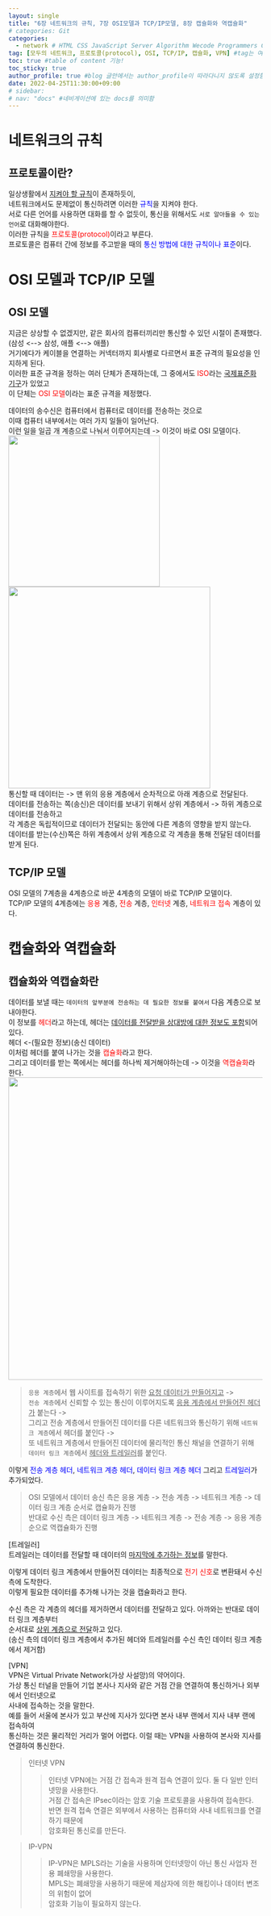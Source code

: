 ```yaml
---
layout: single
title: "6장 네트워크의 규칙, 7장 OSI모델과 TCP/IP모델, 8장 캡슐화와 역캡슐화"   
# categories: Git
categories:
  - network # HTML CSS JavaScript Server Algorithm Wecode Programmers CS vsCode
tag: [모두의 네트워크, 프로토콜(protocol), OSI, TCP/IP, 캡슐화, VPN] #tag는 여러개 가능함
toc: true #table of content 기능!
toc_sticky: true
author_profile: true #blog 글안에서는 author_profile이 따라다니지 않도록 설정함
date: 2022-04-25T11:30:00+09:00
# sidebar:
# nav: "docs" #네비게이션에 있는 docs를 의미함
---  
```

# 네트워크의 규칙  
## 프로토콜이란?  
일상생활에서 <u>지켜야 할 규칙</u>이 존재하듯이,  
네트워크에서도 문제없이 통신하려면 이러한 <span style="color:blue">규칙</span>을 지켜야 한다.  
서로 다른 언어를 사용하면 대화를 할 수 없듯이, 통신을 위해서도 `서로 알아들을 수 있는 언어`로 대화해야한다.   
이러한 규칙을 <span style="color:red">프로토콜(protocol)</span>이라고 부른다.  
프로토콜은 컴퓨터 간에 정보를 주고받을 때의 <span style="color:blue">통신 방법에 대한 규칙이나 표준</span>이다.  

# OSI 모델과 TCP/IP 모델  
## OSI 모델  
지금은 상상할 수 없겠지만, 같은 회사의 컴퓨터끼리만 통신할 수 있던 시절이 존재했다.  
(삼성 <--> 삼성, 애플 <--> 애플)  
거기에다가 케이블을 연결하는 커넥터까지 회사별로 다르면서 표준 규격의 필요성을 인지하게 된다.  
이러한 표준 규격을 정하는 여러 단체가 존재하는데, 그 중에서도 <span style="color:red">ISO</span>라는 <u>국제표준화기구</u>가 있었고  
이 단체는 <span style="color:red">OSI 모델</span>이라는 표준 규격을 제정했다.  

데이터의 송수신은 컴퓨터에서 컴퓨터로 데이터를 전송하는 것으로  
이때 컴퓨터 내부에서는 여러 가지 일들이 일어난다.  
이런 일을 일곱 개 계층으로 나눠서 이루어지는데 -> 이것이 바로 OSI 모델이다.  
<img src="https://user-images.githubusercontent.com/87808288/165018916-ad460a58-37c8-41ff-b66d-f3b1acf8aec0.png" width="300"><img src="https://user-images.githubusercontent.com/87808288/165022115-5729a229-007a-4ad1-bfae-754c4940490f.png" width="400">  
통신할 때 데이터는 -> 맨 위의 응용 계층에서 순차적으로 아래 계층으로 전달된다.  
데이터를 전송하는 쪽(송신)은 데이터를 보내기 위해서 상위 계층에서 -> 하위 계층으로 데이터를 전송하고  
각 계층은 독립적이므로 데이터가 전달되는 동안에 다른 계층의 영향을 받지 않는다.  
데이터를 받는(수신)쪽은 하위 계층에서 상위 계층으로 각 계층을 통해 전달된 데이터를 받게 된다.  

## TCP/IP 모델  
OSI 모델의 7계층을 4계층으로 바꾼 4계층의 모델이 바로 TCP/IP 모델이다.  
TCP/IP 모델의 4계층에는 <span style="color:red">응용</span> 계층, <span style="color:red">전송</span> 계층, <span style="color:red">인터넷</span> 계층, <span style="color:red">네트워크 접속</span> 계층이 있다.  

# 캡슐화와 역캡슐화  
## 캡슐화와 역캡슐화란  
데이터를 보낼 때는 `데이터의 앞부분에 전송하는 데 필요한 정보를 붙여서` 다음 계층으로 보내야한다.  
이 정보를 <span style="color:red">헤더</span>라고 하는데, 헤더는 <u>데이터를 전달받을 상대방에 대한 정보도 포함</u>되어 있다.  
헤더 <-(필요한 정보)(송신 데이터)  
이처럼 헤더를 붙여 나가는 것을 <span style="color:red">캡슐화</span>라고 한다.  
그리고 데이터를 받는 쪽에서는 헤더를 하나씩 제거해야하는데 -> 이것을 <span style="color:red">역캡슐화</span>라 한다.  
<img src="https://user-images.githubusercontent.com/87808288/165023438-39a90cee-d38a-48be-9011-fa32cb98aa67.png" width="600">   
> `응용 계층`에서 웹 사이트를 접속하기 위한 <u>요청 데이터가 만들어지고</u> ->   
`전송 계층`에서 신뢰할 수 있는 통신이 이루어지도록 <u>응용 계층에서 만들어진 헤더가</u> 붙는다 ->  
그리고 전송 계층에서 만들어진 데이터를 다른 네트워크와 통신하기 위해 `네트워크 계층`에서 헤더를 붙인다 ->  
또 네트워크 계층에서 만들어진 데이터에 물리적인 통신 채널을 연결하기 위해  
`데이터 링크 계층`에서 <u>헤더와 트레일러</u>를 붙인다.  

이렇게 <span style="color:blue">전송 계층 헤더</span>, <span style="color:blue">네트워크 계층 헤더</span>, <span style="color:blue">데이터 링크 계층 헤더</span> 그리고 <span style="color:blue">트레일러</span>가 추가되었다.  
> OSI 모델에서 데이터 송신 측은 응용 계층 -> 전송 계층 -> 네트워크 계층 -> 데이터 링크 계층 순서로 캡슐화가 진행   
반대로 수신 측은 데이터 링크 계층 -> 네트워크 계층 -> 전송 계층 -> 응용 계층 순으로 역캡슐화가 진행  

[트레일러]  
트레일러는 데이터를 전달할 때 데이터의 <u>마지막에 추가하는 정보</u>를 말한다.  

이렇게 데이터 링크 계층에서 만들어진 데이터는 최종적으로 <span style="color:red">전기 신호</span>로 변환돼서 수신 측에 도착한다.  
이렇게 필요한 데이터를 추가해 나가는 것을 캡슐화라고 한다.  

수신 측은 각 계층의 헤더를 제거하면서 데이터를 전달하고 있다. 아까와는 반대로 데이터 링크 계층부터  
순서대로 <u>상위 계층으로 전달</u>하고 있다.  
(송신 측의 데이터 링크 계층에서 추가된 헤더와 트레일러를 수신 측인 데이터 링크 계층에서 제거함)  

[VPN]  
VPN은 Virtual Private Network(가상 사설망)의 약어이다.  
가상 통신 터널을 만들어 기업 본사나 지사와 같은 거점 간을 연결하여 통신하거나 외부에서 인터넷으로  
사내에 접속하는 것을 말한다.  
예를 들어 서울에 본사가 있고 부산에 지사가 있다면 본사 내부 랜에서 지사 내부 랜에 접속하여  
통신하는 것은 물리적인 거리가 멀어 어렵다. 이럴 때는 VPN을 사용하여 본사와 지사를 연결하여 통신한다.  
> 인터넷 VPN  
>> 인터넷 VPN에는 거점 간 접속과 원격 접속 연결이 있다. 둘 다 일반 인터넷망을 사용한다.   
거점 간 접속은 IPsec이라는 암호 기술 프로토콜을 사용하여 접속한다.  
반면 원격 접속 연결은 외부에서 사용하는 컴퓨터와 사내 네트워크를 연결하기 때문에  
암호화된 통신로를 만든다.    

> IP-VPN  
>> IP-VPN은 MPLS라는 기술을 사용하며 인터넷망이 아닌 통신 사업자 전용 폐쇄망을 사용한다.  
MPLS는 폐쇄망을 사용하기 때문에 제삼자에 의한 해킹이나 데이터 변조의 위험이 없어   
암호화 기능이 필요하지 않는다.  



<!-- ### 2. Link 넣기

```

유형 1: (설명어를 입력) : [gunhee's coding blog](https://gunhee-jeong.github.io/)
유형 2: (URL 자동연결) : <https://gunhee-jeong.github.io/>
유형 3: (동일 파일 내 '문단으로 이동') : [1. Header로 이동](###-1-header)

```

유형 1: (설명어를 입력) : [gunhee's coding blog](https://gunhee-jeong.github.io/)
유형 2: (URL 자동연결) : <https://gunhee-jeong.github.io/>
유형 3: (동일 파일 내 '문단으로 이동') : [1. Header로 이동](#1-header)
유형 3의 방법

1. 특수문자를 제거
2. 스페이스는 -로 바꾸고
3. 대문자는 소문자로!
   그래서 ### 1. Header -> #1-header

## Link: [google][https://www.google.com/]

### 3. 수평선

```

---

```

---

### 4. 라인 바꾸기

```

스페이스바를 2번 눌러주면 다음칸으로
이동할 수 있어요!

```

---

스페이스바를 2번 눌러주면
다음칸으로 이동할 수 있어요!

### 5. list 만들기

```

1. 1번
2. 2번
3. 3번

- 순서없는 list
  - 순서없는 list
    - 순서없는 list

```

1. 1번
2. 2번
3. 3번

- 순서없는 list
  - 순서없는 list
    - 순서없는 list

---

### 6. font 관련

```

**진하게** -> 볼드
_기울여서_ -> 이탤릭체
~~취소선~~ -> 취소선

<ul>밑줄넣기</ul> -> 밑줄
<span style="color:red">빨간 글씨</span> -> 글자색
이것이 `인라인` 입니다 -> 인라인 코드
```

**진하게** -> 볼드
_기울여서_ -> 이탤릭체
~~취소선~~ -> 취소선
<u>밑줄넣기</u> -> 밑줄
<span style="color:red">빨간 글씨</span>
이것이 `인라인` 입니다 -> 인라인 코드

---

### 7. 인용구문

```
> coding
>
> > JavaScript
> >
> > > 내가 프짱!
```

> coding
>
> > JavaScript
> >
> > > 내가 프짱!

---

### 8. 이미지 삽입

```
유형1: ('사이즈를 조절' -> HTML 태그 사용) : <img src="https://gunhee-jeong.github.io/assets/images/blogLogo.png" width="300" height="200">
유형2: (이미지 삽입 후 -> 링크 걸기)
[![이미지](https://gunhee-jeong.github.io/assets/images/blogLogo/blogLogo.png)](https://gunhee-jeong.github.io/)
```

유형1: ('사이즈를 조절' -> HTML 태그 사용) : <img src="https://gunhee-jeong.github.io/assets/images/blogLogo.png" width="300" height="200">
유형2: (이미지 삽입 후 -> 링크 걸기)
[![이미지](https://gunhee-jeong.github.io/assets/images/blogLogo.png)](https://gunhee-jeong.github.io/)

### 9. 표 만들기

```
||국어|영어|
| :--- | ---: | :--: |
|건희 | 100점 | 100점
|철수 | 100점 | 100점
```

|      |  국어 | 영어  |
| :--- | ----: | :---: |
| 건희 | 100점 | 100점 |
| 철수 | 100점 | 100점 |

> - header를 넣고 싶은 경우 ---을 사용하고 :을 이용하여 정렬에 사용함!

### 10. 토글 만들기

```
<details>
<summary>여기를 누르세요</summary>
<div markdown="1">
숨겨진 내용
</div>
</details>
```

<details>
<summary>여기를 누르세요</summary>
<div markdown="1">
숨겨진 내용
</div>
</details> -->
